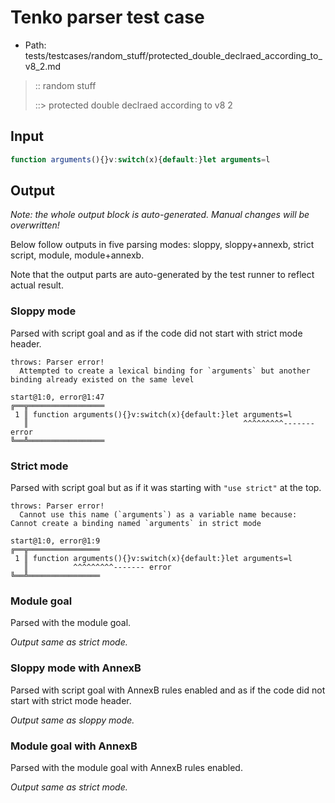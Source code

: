 # Tenko parser test case

- Path: tests/testcases/random_stuff/protected_double_declraed_according_to_v8_2.md

> :: random stuff
>
> ::> protected double declraed according to v8 2

## Input

`````js
function arguments(){}v:switch(x){default:}let arguments=l
`````

## Output

_Note: the whole output block is auto-generated. Manual changes will be overwritten!_

Below follow outputs in five parsing modes: sloppy, sloppy+annexb, strict script, module, module+annexb.

Note that the output parts are auto-generated by the test runner to reflect actual result.

### Sloppy mode

Parsed with script goal and as if the code did not start with strict mode header.

`````
throws: Parser error!
  Attempted to create a lexical binding for `arguments` but another binding already existed on the same level

start@1:0, error@1:47
╔══╦═════════════════
 1 ║ function arguments(){}v:switch(x){default:}let arguments=l
   ║                                                ^^^^^^^^^------- error
╚══╩═════════════════

`````

### Strict mode

Parsed with script goal but as if it was starting with `"use strict"` at the top.

`````
throws: Parser error!
  Cannot use this name (`arguments`) as a variable name because: Cannot create a binding named `arguments` in strict mode

start@1:0, error@1:9
╔══╦════════════════
 1 ║ function arguments(){}v:switch(x){default:}let arguments=l
   ║          ^^^^^^^^^------- error
╚══╩════════════════

`````

### Module goal

Parsed with the module goal.

_Output same as strict mode._

### Sloppy mode with AnnexB

Parsed with script goal with AnnexB rules enabled and as if the code did not start with strict mode header.

_Output same as sloppy mode._

### Module goal with AnnexB

Parsed with the module goal with AnnexB rules enabled.

_Output same as strict mode._
